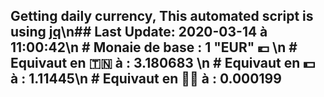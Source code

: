 ## Getting daily currency, This automated script is using [jq](https://stedolan.github.io/jq/)\n## Last Update:  2020-03-14 à 11:00:42\n # Monaie de base : 1 "EUR" 💶 \n # Equivaut en 🇹🇳 à :  3.180683 \n # Equivaut en 💵 à : 1.11445\n # Equivaut en 🐱‍💻 à :  0.000199

